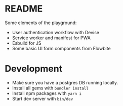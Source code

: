 # README

Some elements of the playground:

- User authentication workflow with Devise
- Service worker and manifest for PWA
- Esbuild for JS
- Some basic UI form components from Flowbite


# Development

- Make sure you have a postgres DB running locally.
- Install all gems with `bundler install`
- Install npm packages with `yarn i`
- Start dev server with `bin/dev`
